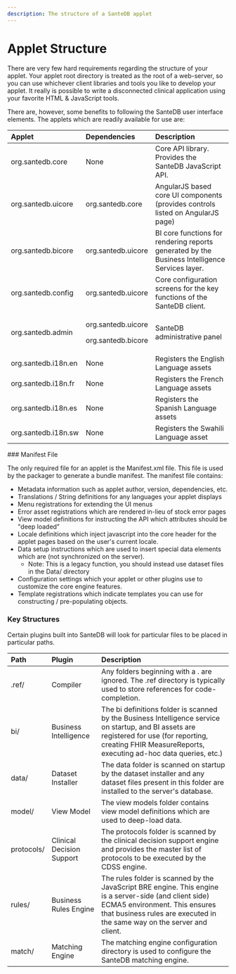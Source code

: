```yaml
---
description: The structure of a SanteDB applet
---
```


# Applet Structure

There are very few hard requirements regarding the structure of your applet. Your applet root directory is treated as the root of a web-server, so you can use whichever client libraries and tools you like to develop your applet. It really is possible to write a disconnected clinical application using your favorite HTML & JavaScript tools.

There are, however, some benefits to following the SanteDB user interface elements. The applets which are readily available for use are:

<table>
  <thead>
    <tr>
      <th style="text-align:left">Applet</th>
      <th style="text-align:left">Dependencies</th>
      <th style="text-align:left">Description</th>
    </tr>
  </thead>
  <tbody>
    <tr>
      <td style="text-align:left">org.santedb.core</td>
      <td style="text-align:left">None</td>
      <td style="text-align:left">Core API library. Provides the SanteDB JavaScript API.</td>
    </tr>
    <tr>
      <td style="text-align:left">org.santedb.uicore</td>
      <td style="text-align:left">org.santedb.core</td>
      <td style="text-align:left">AngularJS based core UI components (provides controls listed on AngularJS
        page)</td>
    </tr>
    <tr>
      <td style="text-align:left">org.santedb.bicore</td>
      <td style="text-align:left">org.santedb.uicore</td>
      <td style="text-align:left">BI core functions for rendering reports generated by the Business Intelligence
        Services layer.</td>
    </tr>
    <tr>
      <td style="text-align:left">org.santedb.config</td>
      <td style="text-align:left">org.santedb.uicore</td>
      <td style="text-align:left">Core configuration screens for the key functions of the SanteDB client.</td>
    </tr>
    <tr>
      <td style="text-align:left">org.santedb.admin</td>
      <td style="text-align:left">
        <p>org.santedb.uicore</p>
        <p>org.santedb.bicore</p>
      </td>
      <td style="text-align:left">SanteDB administrative panel</td>
    </tr>
    <tr>
      <td style="text-align:left">org.santedb.i18n.en</td>
      <td style="text-align:left">None</td>
      <td style="text-align:left">Registers the English Language assets</td>
    </tr>
    <tr>
      <td style="text-align:left">org.santedb.i18n.fr</td>
      <td style="text-align:left">None</td>
      <td style="text-align:left">Registers the French Language assets</td>
    </tr>
    <tr>
      <td style="text-align:left">org.santedb.i18n.es</td>
      <td style="text-align:left">None</td>
      <td style="text-align:left">Registers the Spanish Language assets</td>
    </tr>
    <tr>
      <td style="text-align:left">org.santedb.i18n.sw</td>
      <td style="text-align:left">None</td>
      <td style="text-align:left">Registers the Swahili Language asset</td>
    </tr>
  </tbody>
</table>### Manifest File

The only required file for an applet is the Manifest.xml file. This file is used by the packager to generate a bundle manifest. The manifest file contains:

* Metadata information such as applet author, version, dependencies, etc.
* Translations / String definitions for any languages your applet displays
* Menu registrations for extending the UI menus
* Error asset registrations which are rendered in-lieu of stock error pages
* View model definitions for instructing the API which attributes should be "deep loaded"
* Locale definitions which inject javascript into the core header for the applet pages based on the user's current locale.
* Data setup instructions which are used to insert special data elements which are \(not synchronized on the server\).
  * Note: This is a legacy function, you should instead use dataset files in the Data/ directory
* Configuration settings which your applet or other plugins use to customize the core engine features.
* Template registrations which indicate templates you can use for constructing / pre-populating objects.

### Key Structures

Certain plugins built into SanteDB will look for particular files to be placed in particular paths. 

| Path | Plugin | Description |
| :--- | :--- | :--- |
| .ref/ | Compiler | Any folders beginning with a . are ignored. The .ref directory is typically used to store references for code-completion. |
| bi/ | Business Intelligence | The bi definitions folder is scanned by the Business Intelligence service on startup, and BI assets are registered for use \(for reporting, creating FHIR MeasureReports, executing ad-hoc data queries, etc.\) |
| data/ | Dataset Installer | The data folder is scanned on startup by the dataset installer and any dataset files present in this folder are installed to the server's database. |
| model/ | View Model | The view models folder contains view model definitions which are used to deep-load data. |
| protocols/ | Clinical Decision Support | The protocols folder is scanned by the clinical decision support engine and provides the master list of protocols to be executed by the CDSS engine. |
| rules/ | Business Rules Engine | The rules folder is scanned by the JavaScript BRE engine. This engine is a server-side \(and client side\) ECMA5 environment. This ensures that business rules are executed in the same way on the server and client. |
| match/ | Matching Engine | The matching engine configuration directory is used to configure the SanteDB matching engine. |

